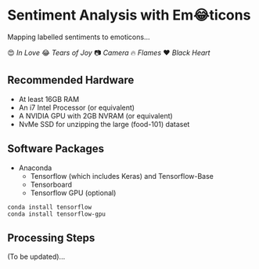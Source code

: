 # Sentiment Analysis with Em😂ticons 

Mapping labelled sentiments to emoticons...

😍  *In Love*
😂  *Tears of Joy*
📷  *Camera*
🔥  *Flames*
❤  *Black Heart*

## Recommended Hardware
* At least 16GB RAM
* An i7 Intel Processor (or equivalent)
* A NVIDIA GPU with 2GB NVRAM (or equivalent)
* NvMe SSD for unzipping the large (food-101) dataset

## Software Packages
* Anaconda
   * Tensorflow (which includes Keras) and Tensorflow-Base
   * Tensorboard
   * Tensorflow GPU (optional)
   
```
conda install tensorflow
conda install tensorflow-gpu
```

## Processing Steps
(To be updated)...
